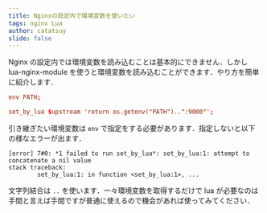 ```yaml
---
title: Nginxの設定内で環境変数を使いたい
tags: nginx Lua
author: catatsuy
slide: false
---
```

Nginx の設定内では環境変数を読み込むことは基本的にできません．しかし lua-nginx-module を使うと環境変数を読み込むことができます．やり方を簡単に紹介します．

```nginx.conf
env PATH;

set_by_lua $upstream 'return os.getenv("PATH")..":9000"';
```

引き継ぎたい環境変数は `env` で指定をする必要があります．指定しないと以下の様なエラーが出ます．

```
[error] 7#0: *1 failed to run set_by_lua*: set_by_lua:1: attempt to concatenate a nil value
stack traceback:
        set_by_lua:1: in function <set_by_lua:1>, ...
```

文字列結合は `..` を使います．一々環境変数を取得するだけで lua が必要なのは手間と言えば手間ですが普通に使えるので機会があれば使ってみてください．

